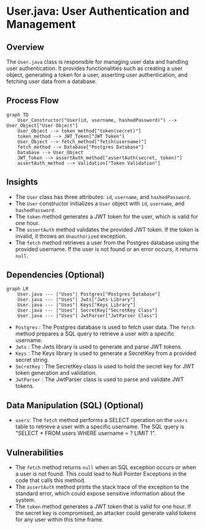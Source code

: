# User.java: User Authentication and Management

## Overview
The `User.java` class is responsible for managing user data and handling user authentication. It provides functionalities such as creating a user object, generating a token for a user, asserting user authentication, and fetching user data from a database.

## Process Flow

```mermaid
graph TD
    User_Constructor("User(id, username, hashedPassword)") --> User_Object["User Object"]
    User_Object --> token_method["token(secret)"]
    token_method --> JWT_Token["JWT Token"]
    User_Object --> fetch_method["fetch(username)"]
    fetch_method --> Database["Postgres Database"]
    Database --> User_Object
    JWT_Token --> assertAuth_method["assertAuth(secret, token)"]
    assertAuth_method --> Validation["Token Validation"]
```

## Insights
- The `User` class has three attributes: `id`, `username`, and `hashedPassword`.
- The `User` constructor initializes a `User` object with `id`, `username`, and `hashedPassword`.
- The `token` method generates a JWT token for the user, which is valid for one hour.
- The `assertAuth` method validates the provided JWT token. If the token is invalid, it throws an `Unauthorized` exception.
- The `fetch` method retrieves a user from the Postgres database using the provided username. If the user is not found or an error occurs, it returns `null`.

## Dependencies (Optional)
```mermaid
graph LR
    User.java --- |"Uses"| Postgres["Postgres Database"]
    User.java --- |"Uses"| Jwts["Jwts Library"]
    User.java --- |"Uses"| Keys["Keys Library"]
    User.java --- |"Uses"| SecretKey["SecretKey Class"]
    User.java --- |"Uses"| JwtParser["JwtParser Class"]
```
- `Postgres` : The Postgres database is used to fetch user data. The `fetch` method prepares a SQL query to retrieve a user with a specific username.
- `Jwts` : The Jwts library is used to generate and parse JWT tokens.
- `Keys` : The Keys library is used to generate a SecretKey from a provided secret string.
- `SecretKey` : The SecretKey class is used to hold the secret key for JWT token generation and validation.
- `JwtParser` : The JwtParser class is used to parse and validate JWT tokens.

## Data Manipulation (SQL) (Optional)
- `users`: The `fetch` method performs a SELECT operation on the `users` table to retrieve a user with a specific username. The SQL query is "SELECT * FROM users WHERE username = ? LIMIT 1".

## Vulnerabilities
- The `fetch` method returns `null` when an SQL exception occurs or when a user is not found. This could lead to Null Pointer Exceptions in the code that calls this method.
- The `assertAuth` method prints the stack trace of the exception to the standard error, which could expose sensitive information about the system.
- The `token` method generates a JWT token that is valid for one hour. If the secret key is compromised, an attacker could generate valid tokens for any user within this time frame.
